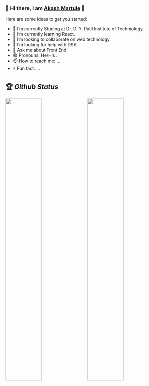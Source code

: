 ### 🔗 Hi there, I am [Akash Martule]() 👋

<!--
**akashmartule/akashmartule** is a ✨ _special_ ✨ repository because its `README.md` (this file) appears on your GitHub profile.
-->
Here are some ideas to get you started:

- 🔭 I’m currently Studing at Dr. D. Y. Patil Institute of Techmology.
- 🌱 I’m currently learning React.
- 👯 I’m looking to collaborate on web technology.
- 🤔 I’m looking for help with DSA.
- 💬 Ask me about Front End.
- 😄 Pronouns: He/His .
- 📫 How to reach me: ...
- ⚡ Fun fact: ...

## 🏆 *Github Status*

<img  src="https://github-readme-stats.vercel.app/api?username=akashmartule&show_icons=true&hide_border=true&theme=dark" width="48%" align="right" >
<img  src="https://github-readme-streak-stats.herokuapp.com/?user=akashmartule&theme=dark" width="48%" >
<br>
